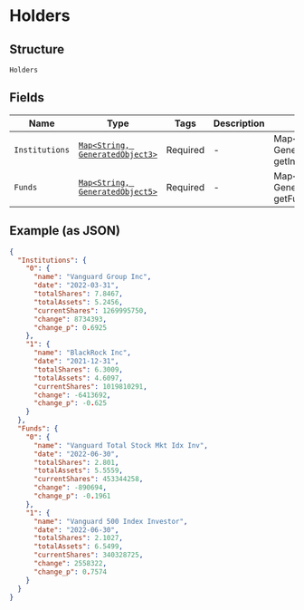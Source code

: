 
# Holders

## Structure

`Holders`

## Fields

| Name | Type | Tags | Description | Getter | Setter |
|  --- | --- | --- | --- | --- | --- |
| `Institutions` | [`Map<String, GeneratedObject3>`](../../doc/models/generated-object-3.md) | Required | - | Map<String, GeneratedObject3> getInstitutions() | setInstitutions(Map<String, GeneratedObject3> institutions) |
| `Funds` | [`Map<String, GeneratedObject5>`](../../doc/models/generated-object-5.md) | Required | - | Map<String, GeneratedObject5> getFunds() | setFunds(Map<String, GeneratedObject5> funds) |

## Example (as JSON)

```json
{
  "Institutions": {
    "0": {
      "name": "Vanguard Group Inc",
      "date": "2022-03-31",
      "totalShares": 7.8467,
      "totalAssets": 5.2456,
      "currentShares": 1269995750,
      "change": 8734393,
      "change_p": 0.6925
    },
    "1": {
      "name": "BlackRock Inc",
      "date": "2021-12-31",
      "totalShares": 6.3009,
      "totalAssets": 4.6097,
      "currentShares": 1019810291,
      "change": -6413692,
      "change_p": -0.625
    }
  },
  "Funds": {
    "0": {
      "name": "Vanguard Total Stock Mkt Idx Inv",
      "date": "2022-06-30",
      "totalShares": 2.801,
      "totalAssets": 5.5559,
      "currentShares": 453344258,
      "change": -890694,
      "change_p": -0.1961
    },
    "1": {
      "name": "Vanguard 500 Index Investor",
      "date": "2022-06-30",
      "totalShares": 2.1027,
      "totalAssets": 6.5499,
      "currentShares": 340328725,
      "change": 2558322,
      "change_p": 0.7574
    }
  }
}
```

